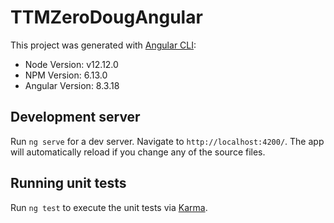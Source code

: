 # TTMZeroDougAngular

This project was generated with [Angular CLI](https://github.com/angular/angular-cli):
 - Node Version: v12.12.0
 - NPM Version: 6.13.0
 - Angular Version: 8.3.18

## Development server

Run `ng serve` for a dev server. Navigate to `http://localhost:4200/`. The app will automatically reload if you change any of the source files.

## Running unit tests

Run `ng test` to execute the unit tests via [Karma](https://karma-runner.github.io).
